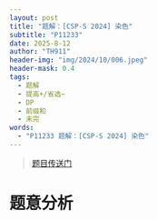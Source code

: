 ```yaml
---
layout: post
title: "题解：[CSP-S 2024] 染色"
subtitle: "P11233"
date: 2025-8-12
author: "TH911"
header-img: "img/2024/10/006.jpeg"
header-mask: 0.4
tags:
  - 题解
  - 提高+/省选−
  - DP
  - 前缀和
  - 未完
words:
  - "P11233 题解：[CSP-S 2024] 染色"
---
```


> [题目传送门](https://www.luogu.com.cn/problem/P11233)

# 题意分析

